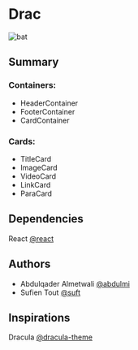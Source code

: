 # Drac

![bat](./bat.ico)

## Summary

### Containers:
* HeaderContainer  
* FooterContainer  
* CardContainer  

### Cards:
* TitleCard
* ImageCard
* VideoCard
* LinkCard
* ParaCard

## Dependencies
React [@react](https://facebook.github.io/react/)

## Authors
* Abdulqader Almetwali [@abdulmi](https://github.com/abdulmi)  
* Sufien Tout [@suft](https://github.com/suft)

## Inspirations

Dracula [@dracula-theme](https://github.com/dracula/dracula-theme)

